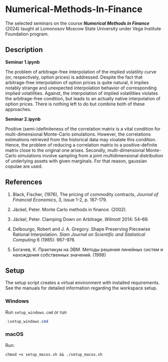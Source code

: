 # Numerical-Methods-In-Finance

The selected seminars on the course ***Numerical Methods in Finance*** (2024) taught at Lomonosov Moscow State University under Vega Institute Foundation program. 

## Description

**Seminar 1.ipynb**

The problem of arbitrage-free interpolation of the implied volatility curve (or, respectively, option prices) is addressed. Despite the fact that arbitrage-free interpolation of 
option prices is quite natural, it implies notably strange and unexpected interpolation behavior of corresponding implied volatilities. Against, the interpolation of implied volatilities 
violates the arbitrage-free condition, but leads to an actually native interpolation of option prices. There is nothing left to do but combine both of these approaches.

**Seminar 2.ipynb**

Positive (semi-)definiteness of the correlation matrix is a vital condition for multi-dimensional Monte-Carlo simulations. However, the correlations estimations retrieved from the historical data 
may vioalate this condition. Hence, the problem of reducing a correlation matrix to a positive-definite matrix close to the original one arises. Secondly, multi-dimensional Monte-Carlo simulations 
involve sampling from a joint multidimensional distribution of underlying assets with given marginals. For that reason, gaussian copulae are used. 

## References

1. Black, Fischer, (1976), The pricing of commodity contracts, *Journal of Financial Economics*, 3, issue 1-2, p. 167-179.

2. Jäckel, Peter. Monte Carlo methods in finance. (2002).
   
3. Jäckel, Peter. Clamping Down on Arbitrage. *Wilmott* 2014: 54–69.

4. Delbourgo, Robert and J. A. Gregory. Shape Preserving Piecewise Rational Interpolation. *Siam Journal on Scientific and Statistical Computing* 6 (1985): 967-976.

5. Богачев, К. Практикум на ЭВМ. Методы решения линейных систем и нахождения собственных значений. (1998)


## Setup
The setup script creates a virtual environment with installed requirements.
See the manuals for detailed information regarding the workspace setup.

### Windows
Run `setup_windows.cmd` or run
```powershell
.\setup_windows.cmd
```

### macOS
Run:
```shell
chmod +x setup_macos.sh && ./setup_macos.sh
```


